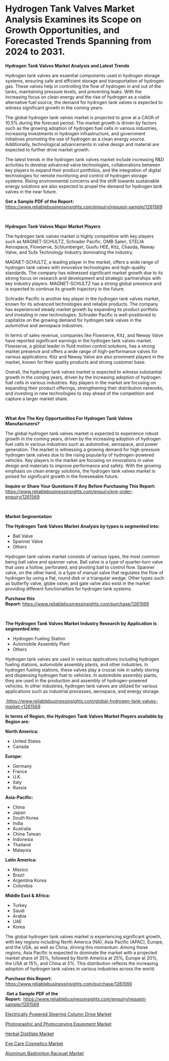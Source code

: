 <p><h1>Hydrogen Tank Valves Market Analysis Examines its Scope on Growth Opportunities, and Forecasted Trends Spanning from 2024 to 2031.</h1></p><p><strong>Hydrogen Tank Valves Market Analysis and Latest Trends</strong></p>
<p><p>Hydrogen tank valves are essential components used in hydrogen storage systems, ensuring safe and efficient storage and transportation of hydrogen gas. These valves help in controlling the flow of hydrogen in and out of the tanks, maintaining pressure levels, and preventing leaks. With the increasing focus on clean energy and the rise of hydrogen as a viable alternative fuel source, the demand for hydrogen tank valves is expected to witness significant growth in the coming years.</p><p>The global hydrogen tank valves market is projected to grow at a CAGR of 10.5% during the forecast period. The market growth is driven by factors such as the growing adoption of hydrogen fuel cells in various industries, increasing investments in hydrogen infrastructure, and government initiatives promoting the use of hydrogen as a clean energy source. Additionally, technological advancements in valve design and material are expected to further drive market growth.</p><p>The latest trends in the hydrogen tank valves market include increasing R&D activities to develop advanced valve technologies, collaborations between key players to expand their product portfolios, and the integration of digital technologies for remote monitoring and control of hydrogen storage systems. Rising environmental concerns and the shift towards sustainable energy solutions are also expected to propel the demand for hydrogen tank valves in the near future.</p></p>
<p><strong>Get a Sample PDF of the Report:&nbsp;</strong> <a href="https://www.reliablebusinessinsights.com/enquiry/request-sample/1261569">https://www.reliablebusinessinsights.com/enquiry/request-sample/1261569</a></p>
<p>&nbsp;</p>
<p><strong>Hydrogen Tank Valves Major Market Players</strong></p>
<p><p>The hydrogen tank valves market is highly competitive with key players such as MAGNET-SCHULTZ, Schrader Pacific, OMB Saleri, STELIA Aerospace, Flowserve, Schlumberger, Guofu HEE, Kitz, Chaoda, Neway Valve, and Sufa Technology Industry dominating the industry. </p><p>MAGNET-SCHULTZ, a leading player in the market, offers a wide range of hydrogen tank valves with innovative technologies and high-quality standards. The company has witnessed significant market growth due to its strong focus on research and development and strategic partnerships with key industry players. MAGNET-SCHULTZ has a strong global presence and is expected to continue its growth trajectory in the future.</p><p>Schrader Pacific is another key player in the hydrogen tank valves market, known for its advanced technologies and reliable products. The company has experienced steady market growth by expanding its product portfolio and investing in new technologies. Schrader Pacific is well-positioned to capitalize on the growing demand for hydrogen tank valves in the automotive and aerospace industries.</p><p>In terms of sales revenue, companies like Flowserve, Kitz, and Neway Valve have reported significant earnings in the hydrogen tank valves market. Flowserve, a global leader in fluid motion control solutions, has a strong market presence and offers a wide range of high-performance valves for various applications. Kitz and Neway Valve are also prominent players in the market, known for their quality products and strong customer base.</p><p>Overall, the hydrogen tank valves market is expected to witness substantial growth in the coming years, driven by the increasing adoption of hydrogen fuel cells in various industries. Key players in the market are focusing on expanding their product offerings, strengthening their distribution networks, and investing in new technologies to stay ahead of the competition and capture a larger market share.</p></p>
<p>&nbsp;</p>
<p><strong>What Are The Key Opportunities For Hydrogen Tank Valves Manufacturers?</strong></p>
<p><p>The global hydrogen tank valves market is expected to experience robust growth in the coming years, driven by the increasing adoption of hydrogen fuel cells in various industries such as automotive, aerospace, and power generation. The market is witnessing a growing demand for high-pressure hydrogen tank valves due to the rising popularity of hydrogen-powered vehicles. Key players in the market are focusing on innovations in valve design and materials to improve performance and safety. With the growing emphasis on clean energy solutions, the hydrogen tank valves market is poised for significant growth in the foreseeable future.</p></p>
<p><strong>Inquire or Share Your Questions If Any Before Purchasing This Report:</strong> <a href="https://www.reliablebusinessinsights.com/enquiry/pre-order-enquiry/1261569">https://www.reliablebusinessinsights.com/enquiry/pre-order-enquiry/1261569</a></p>
<p>&nbsp;</p>
<p><strong>Market Segmentation</strong></p>
<p><strong>The Hydrogen Tank Valves Market Analysis by types is segmented into:</strong></p>
<p><ul><li>Ball Valve</li><li>Spanner Valve</li><li>Others</li></ul></p>
<p><p>Hydrogen tank valves market consists of various types, the most common being ball valve and spanner valve. Ball valve is a type of quarter-turn valve that uses a hollow, perforated, and pivoting ball to control flow. Spanner valve, on the other hand, is a type of manual valve that regulates the flow of hydrogen by using a flat, round disk or a triangular wedge. Other types such as butterfly valve, globe valve, and gate valve also exist in the market providing different functionalities for hydrogen tank systems.</p></p>
<p><strong>Purchase this Report:&nbsp;</strong><a href="https://www.reliablebusinessinsights.com/purchase/1261569">https://www.reliablebusinessinsights.com/purchase/1261569</a></p>
<p>&nbsp;</p>
<p><strong>The Hydrogen Tank Valves Market Industry Research by Application is segmented into:</strong></p>
<p><ul><li>Hydrogen Fueling Station</li><li>Automobile Assembly Plant</li><li>Others</li></ul></p>
<p><p>Hydrogen tank valves are used in various applications including hydrogen fueling stations, automobile assembly plants, and other industries. In hydrogen fueling stations, these valves play a crucial role in safely storing and dispensing hydrogen fuel to vehicles. In automobile assembly plants, they are used in the production and assembly of hydrogen-powered vehicles. In other industries, hydrogen tank valves are utilized for various applications such as industrial processes, aerospace, and energy storage.</p></p>
<p><a href="https://www.reliablebusinessinsights.com/global-hydrogen-tank-valves-market-r1261569">&nbsp;https://www.reliablebusinessinsights.com/global-hydrogen-tank-valves-market-r1261569</a></p>
<p><strong>In terms of Region, the Hydrogen Tank Valves Market Players available by Region are:</strong></p>
<p>
    <p> <strong> North America: </strong>
        <ul>
            <li>United States</li>
            <li>Canada</li>
        </ul>
        </p> 
    <p> <strong> Europe: </strong>
        <ul>
            <li>Germany</li>
            <li>France</li>
            <li>U.K.</li>
            <li>Italy</li>
            <li>Russia</li>
        </ul>
        </p> 
    <p> <strong> Asia-Pacific: </strong>
        <ul>
            <li>China</li>
            <li>Japan</li>
            <li>South Korea</li>
            <li>India</li>
            <li>Australia</li>
            <li>China Taiwan</li>
            <li>Indonesia</li>
            <li>Thailand</li>
            <li>Malaysia</li>
        </ul>
        </p> 
    <p> <strong> Latin America: </strong>
        <ul>
            <li>Mexico</li>
            <li>Brazil</li>
            <li>Argentina Korea</li>
            <li>Colombia</li>
        </ul>
        </p> 
    <p> <strong> Middle East & Africa: </strong>
        <ul>
            <li>Turkey</li>
            <li>Saudi</li>
            <li>Arabia</li>
            <li>UAE</li>
            <li>Korea</li>
        </ul>
    </p>
    </p>
<p><p>The global hydrogen tank valves market is experiencing significant growth, with key regions including North America (NA), Asia Pacific (APAC), Europe, and the USA, as well as China, driving this momentum. Among these regions, Asia Pacific is expected to dominate the market with a projected market share of 35%, followed by North America at 25%, Europe at 20%, the USA at 15%, and China at 5%. This distribution reflects the increasing adoption of hydrogen tank valves in various industries across the world.</p></p>
<p><strong>Purchase this Report: </strong><a href="https://www.reliablebusinessinsights.com/purchase/1261569">https://www.reliablebusinessinsights.com/purchase/1261569</a></p>
<p>&nbsp;<strong>Get a Sample PDF of the Report:&nbsp;&nbsp;</strong><a href="https://www.reliablebusinessinsights.com/enquiry/request-sample/1261569">https://www.reliablebusinessinsights.com/enquiry/request-sample/1261569</a></p>
<p><strong></strong></p>
<p><p><a href="https://github.com/Angelnienowdseej3e45z3p8c/Market-Research-Report-List-3/blob/main/electrically-powered-steering-column-drive-market.md">Electrically Powered Steering Column Drive Market</a></p><p><a href="https://github.com/angeliabkratze/Market-Research-Report-List-2/blob/main/photographic-and-photocopying-equipment-market.md">Photographic and Photocopying Equipment Market</a></p><p><a href="https://medium.com/@guyskiles48/herbal-distillate-market-size-is-growing-at-cagr-of-14-3-bad8d4f78dc2">Herbal Distillate Market</a></p><p><a href="https://medium.com/@nettieboyle28/market-forecast-global-eye-care-cosmetics-trends-and-impact-analysis-2024-2031-by-application-f37eb88b4c87">Eye Care Cosmetics Market</a></p><p><a href="https://medium.com/@dellkoepp_34276/aluminum-badminton-racquet-market-size-market-segmentation-market-trends-and-growth-analysis-faa50424c2ef">Aluminum Badminton Racquet Market</a></p></p>